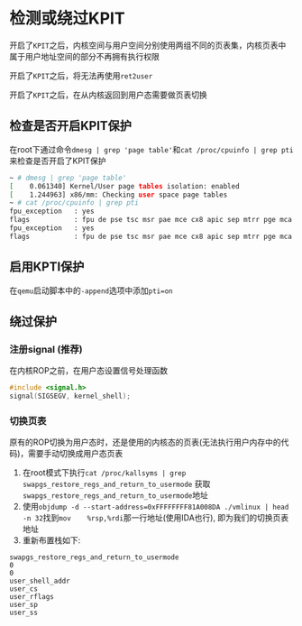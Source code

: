 # 检测或绕过KPIT

开启了`KPIT`之后，内核空间与用户空间分别使用两组不同的页表集，内核页表中属于用户地址空间的部分不再拥有执行权限

开启了`KPIT`之后，将无法再使用`ret2user`

开启了`KPIT`之后，在从内核返回到用户态需要做页表切换

## 检查是否开启KPIT保护

在root下通过命令`dmesg | grep 'page table'`和`cat /proc/cpuinfo | grep pti`来检查是否开启了KPIT保护

```sh
~ # dmesg | grep 'page table'
[    0.061340] Kernel/User page tables isolation: enabled
[    1.244963] x86/mm: Checking user space page tables
~ # cat /proc/cpuinfo | grep pti
fpu_exception   : yes
flags           : fpu de pse tsc msr pae mce cx8 apic sep mtrr pge mca cmov pat pse36 clflush mmx fxsr sse sse2 ht syscall nx lm constant_tsc nopl xtopology cpuid pni cx16 hypervisor pti smep smap
fpu_exception   : yes
flags           : fpu de pse tsc msr pae mce cx8 apic sep mtrr pge mca cmov pat pse36 clflush mmx fxsr sse sse2 ht syscall nx lm constant_tsc nopl xtopology cpuid pni cx16 hypervisor pti smep smap
```

## 启用KPTI保护

在`qemu`启动脚本中的`-append`选项中添加`pti=on`

## 绕过保护

### 注册signal (__推荐__)

在内核ROP之前，在用户态设置信号处理函数

```C
#include <signal.h>
signal(SIGSEGV, kernel_shell);
```

### 切换页表

原有的ROP切换为用户态时，还是使用的内核态的页表(无法执行用户内存中的代码)，需要手动切换成用户态页表

1. 在root模式下执行`cat /proc/kallsyms | grep swapgs_restore_regs_and_return_to_usermode` 获取`swapgs_restore_regs_and_return_to_usermode`地址
2. 使用`objdump -d --start-address=0xFFFFFFFF81A008DA ./vmlinux | head -n 32`找到`mov    %rsp,%rdi`那一行地址(使用IDA也行), 即为我们的切换页表地址
3. 重新布置栈如下:

```
swapgs_restore_regs_and_return_to_usermode
0
0
user_shell_addr
user_cs
user_rflags
user_sp
user_ss
```